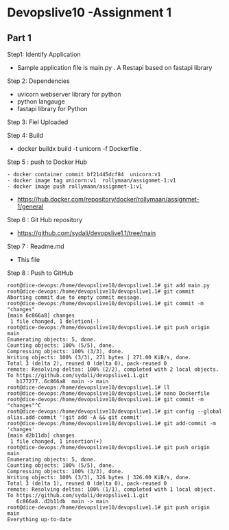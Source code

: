 <!--  https://docs.github.com/en/get-started/writing-on-github/getting-started-with-writing-and-formatting-on-github/basic-writing-and-formatting-syntax   -->
# Devopslive10 -Assignment 1
## Part 1

Step1: Identify Application  
  - Sample  application file is  main.py . A Restapi based on fastapi library

Step 2: Dependencies
  - uvicorn webserver library for python
  - python langauge
  - fastapi library for Python

Step 3: Fiel Uploaded 

Step 4:  Build
  -  docker buildx build -t unicorn  -f Dockerfile .
    
Step 5 : push to Docker Hub
  ```
  - docker container commit bf21445dcf84  unicorn:v1
  - docker image tag unicorn:v1  rollymaan/assignmet-1:v1
  - docker image push rollymaan/assignmet-1:v1

```
  - https://hub.docker.com/repository/docker/rollymaan/assignmet-1/general

Step 6 : Git Hub repository
  - https://github.com/sydali/devopslive1.1/tree/main

Step 7 : Readme.md
  - This file


Step 8 : Push to GitHub

```
root@dice-devops:/home/devopslive10/devopslive1.1# git add main.py
root@dice-devops:/home/devopslive10/devopslive1.1# git commit
Aborting commit due to empty commit message.
root@dice-devops:/home/devopslive10/devopslive1.1# git commit -m "changes"
[main 6c866a8] changes
 1 file changed, 1 deletion(-)
root@dice-devops:/home/devopslive10/devopslive1.1# git push origin main
Enumerating objects: 5, done.
Counting objects: 100% (5/5), done.
Compressing objects: 100% (3/3), done.
Writing objects: 100% (3/3), 271 bytes | 271.00 KiB/s, done.
Total 3 (delta 2), reused 0 (delta 0), pack-reused 0
remote: Resolving deltas: 100% (2/2), completed with 2 local objects.
To https://github.com/sydali/devopslive1.1.git
   b177277..6c866a8  main -> main
root@dice-devops:/home/devopslive10/devopslive1.1# ll
root@dice-devops:/home/devopslive10/devopslive1.1# nano Dockerfile
root@dice-devops:/home/devopslive10/devopslive1.1# git commit -m "changes"^C
root@dice-devops:/home/devopslive10/devopslive1.1# git config --global alias.add-commit '!git add -A && git commit'
root@dice-devops:/home/devopslive10/devopslive1.1# git add-commit -m 'changes'
[main d2b11db] changes
 1 file changed, 1 insertion(+)
root@dice-devops:/home/devopslive10/devopslive1.1# git push origin main
Enumerating objects: 5, done.
Counting objects: 100% (5/5), done.
Compressing objects: 100% (3/3), done.
Writing objects: 100% (3/3), 326 bytes | 326.00 KiB/s, done.
Total 3 (delta 1), reused 0 (delta 0), pack-reused 0
remote: Resolving deltas: 100% (1/1), completed with 1 local object.
To https://github.com/sydali/devopslive1.1.git
   6c866a8..d2b11db  main -> main
root@dice-devops:/home/devopslive10/devopslive1.1# git push origin main
Everything up-to-date
```
    


